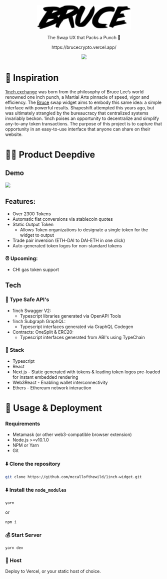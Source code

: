 <p align="center"><a href="https://brucecrypto.vercel.app/" target="_blank" rel="noopener noreferrer"><img width="300" src="public/images/bruce.svg" alt="Bruce Logo"></a></p>
<p align="center">
The Swap UX that
Packs a Punch 👊
</p>
<p align="center">
  https://brucecrypto.vercel.app/
</p>
<p align="center"><img width="300" src="https://media.giphy.com/media/l41m1H2BYnLRV26QM/giphy.gif"/></p>



# 🥋 Inspiration
[1inch.exchange](1inch.exchange) was born from the philosophy of Bruce Lee’s world renowned one inch punch, a Martial Arts pinnacle of speed, vigor and efficiency. The [Bruce](https://brucecrypto.vercel.app/) swap widget aims to embody this same idea: a simple interface with powerful results. Shapeshift attempted this years ago, but was ultimately strangled by the bureaucracy that centralized systems invariably beckon. 1inch poises an opportunity to decentralize and simplify any-to-any token transactions. The purpose of this project is to capture that opportunity in an easy-to-use interface that anyone can share on their website.


# 🏊‍♀️  Product Deepdive 
## Demo
<img src="./public/images/demo.gif" width="400"/>

## Features:
  * Over 2300 Tokens
  * Automatic fiat conversions via stablecoin quotes
  * Static Output Token
    * Allows Token organizations to designate a single token for the widget to output
  * Trade pair inversion (ETH-DAI to DAI-ETH in one click)
  * Auto-generated token logos for non-standard tokens 
### ⏰ Upcoming:
  * CHI gas token support

## Tech
### 🦺 Type Safe API's 
  * 1inch Swagger V2: 
    * Typescript libraries generated via OpenAPI Tools
  * 1inch Subgraph GraphQL: 
    * Typescript interfaces generated via GraphQL Codegen
  * Contracts: OneSplit & ERC20:
    * Typescript interfaces generated from ABI's using TypeChain
### 🥞 Stack
  * Typescript
  * React
  * Next.js - Static generated with tokens & leading token logos pre-loaded for instant embedded rendering 
  * Web3React - Enabling wallet interconnectivity
  * Ethers - Ethereum network interaction 

# 🚀 Usage & Deployment

### Requirements 
* Metamask (or other web3-compatible browser extension)
* Node.js >=v10.1.0
* NPM or Yarn 
* Git

### ⬇️ Clone the repository
```bash
git clone https://github.com/mccallofthewild/1inch-widget.git
```
### ⬇️ Install the `node_modules`
```
yarn
```
or 
```
npm i
```
### 💰 Start Server
```
yarn dev
```

### 🏨 Host
Deploy to Vercel, or your static host of choice.

